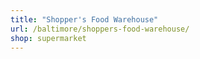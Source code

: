 ```yaml
---
title: "Shopper's Food Warehouse"
url: /baltimore/shoppers-food-warehouse/
shop: supermarket
---
```

